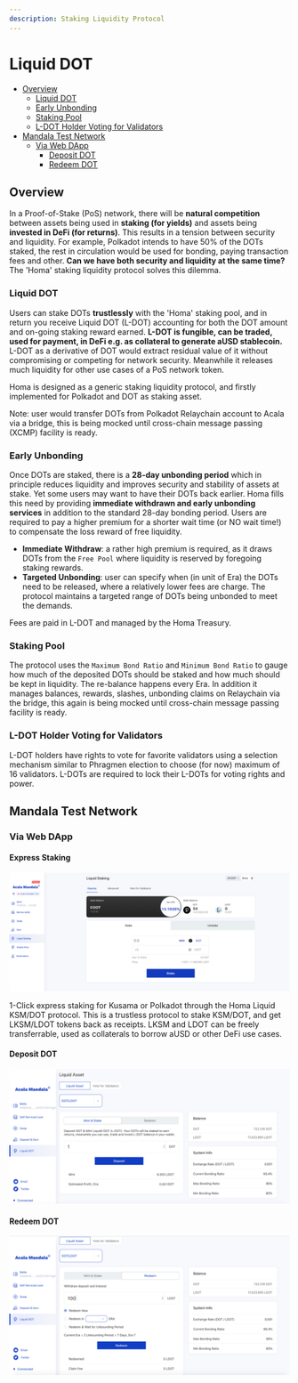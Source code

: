 ```yaml
---
description: Staking Liquidity Protocol
---
```


# Liquid DOT

* [Overview](https://wiki.acala.network/learn/basics/homa-liquid-dot#overview)
  * [Liquid DOT](https://wiki.acala.network/learn/basics/homa-liquid-dot#liquid-dot)
  * [Early Unbonding](https://wiki.acala.network/learn/basics/homa-liquid-dot#early-unbonding)
  * [Staking Pool](https://wiki.acala.network/learn/basics/homa-liquid-dot#staking-pool)
  * [L-DOT Holder Voting for Validators](https://wiki.acala.network/learn/basics/homa-liquid-dot#l-dot-holder-voting-for-validators)
* [Mandala Test Network](https://wiki.acala.network/learn/basics/homa-liquid-dot#mandala-test-network)
  * [Via Web DApp](https://wiki.acala.network/learn/basics/homa-liquid-dot#via-web-dapp)
    * [Deposit DOT](https://wiki.acala.network/learn/basics/homa-liquid-dot#deposit-dot)
    * [Redeem DOT](https://wiki.acala.network/learn/basics/homa-liquid-dot#redeem-dot)

## Overview

In a Proof-of-Stake \(PoS\) network, there will be **natural competition** between assets being used in **staking \(for yields\)** and assets being **invested in DeFi \(for returns\)**. This results in a tension between security and liquidity. For example, Polkadot intends to have 50% of the DOTs staked, the rest in circulation would be used for bonding, paying transaction fees and other. **Can we have both security and liquidity at the same time?** The 'Homa' staking liquidity protocol solves this dilemma.

### Liquid DOT

Users can stake DOTs **trustlessly** with the 'Homa' staking pool, and in return you receive Liquid DOT \(L-DOT\) accounting for both the DOT amount and on-going staking reward earned. **L-DOT is fungible, can be traded, used for payment, in DeFi e.g. as collateral to generate aUSD stablecoin.** L-DOT as a derivative of DOT would extract residual value of it without compromising or competing for network security. Meanwhile it releases much liquidity for other use cases of a PoS network token.

Homa is designed as a generic staking liquidity protocol, and firstly implemented for Polkadot and DOT as staking asset.

Note: user would transfer DOTs from Polkadot Relaychain account to Acala via a bridge, this is being mocked until cross-chain message passing \(XCMP\) facility is ready.

### Early Unbonding

Once DOTs are staked, there is a **28-day unbonding period** which in principle reduces liquidity and improves security and stability of assets at stake. Yet some users may want to have their DOTs back earlier. Homa fills this need by providing **immediate withdrawn and early unbonding services** in addition to the standard 28-day bonding period. Users are required to pay a higher premium for a shorter wait time \(or NO wait time!\) to compensate the loss reward of free liquidity.

* **Immediate Withdraw**: a rather high premium is required, as it draws DOTs from the `Free Pool` where liquidity is reserved by foregoing staking rewards.
* **Targeted Unbonding**: user can specify when \(in unit of Era\) the DOTs need to be released, where a relatively lower fees are charge. The protocol maintains a targeted range of DOTs being unbonded to meet the demands.

Fees are paid in L-DOT and managed by the Homa Treasury.

### Staking Pool

The protocol uses the `Maximum Bond Ratio` and `Minimum Bond Ratio` to gauge how much of the deposited DOTs should be staked and how much should be kept in liquidity. The re-balance happens every Era. In addition it manages balances, rewards, slashes, unbonding claims on Relaychain via the bridge, this again is being mocked until cross-chain message passing facility is ready.

### L-DOT Holder Voting for Validators

L-DOT holders have rights to vote for favorite validators using a selection mechanism similar to Phragmen election to choose \(for now\) maximum of 16 validators. L-DOTs are required to lock their L-DOTs for voting rights and power.

## Mandala Test Network

### Via Web DApp

#### Express Staking

![Express Staking](../../.gitbook/assets/ldot.png)

1-Click express staking for Kusama or Polkadot through the Homa Liquid KSM/DOT protocol. This is a trustless protocol to stake KSM/DOT, and get LKSM/LDOT tokens back as receipts. LKSM and LDOT can be freely transferrable, used as collaterals to borrow aUSD or other DeFi use cases.

#### Deposit DOT

![Dapp](../../.gitbook/assets/liquiddot_mint.png)

#### Redeem DOT

![](../../.gitbook/assets/liquiddot_redeem.png)

